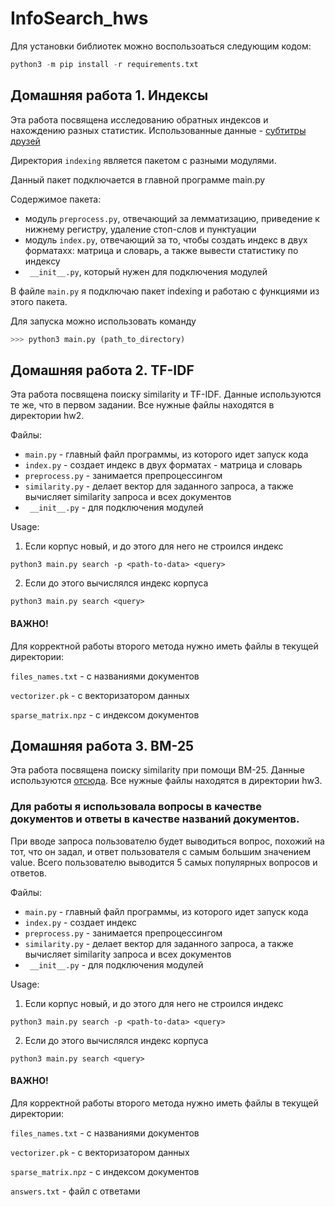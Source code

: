 # InfoSearch_hws

Для уcтановки библиотек можно воспользоаться следующим кодом:
```python
python3 -m pip install -r requirements.txt
```

## Домашняя работа 1. Индексы

Эта работа посвящена исследованию обратных индексов и нахождению разных статистик. 
Использованные данные - [субтитры друзей](https://disk.yandex.ru/d/4wmU7R8JL-k_RA?w=1)

Директория ```indexing``` является пакетом с разными модулями.

Данный пакет подключается в главной программе main.py

Содержимое пакета: 
- модуль ```preprocess.py```, отвечающий за лемматизацию, приведение к нижнему регистру, удаление стоп-слов и пунктуации
- модуль ```index.py```, отвечающий за то, чтобы создать индекс в двух форматахх: матрица и словарь, а также вывести статистику по индексу
- ``` __init__.py```, который нужен для подключения модулей

В файле ```main.py``` я подключаю пакет indexing и работаю с функциями из этого пакета.

Для запуска можно использовать команду 
```python
>>> python3 main.py (path_to_directory)
```

## Домашняя работа 2. TF-IDF

Эта работа посвящена поиску similarity и TF-IDF. Данные используются те же, что в первом задании.
Все нужные файлы находятся в директории hw2.

Файлы: 
- ```main.py``` - главный файл программы, из которого идет запуск кода
- ```index.py``` - создает индекс в двух форматах - матрица и словарь
- ```preprocess.py``` - занимается препроцессингом
- ```similarity.py``` - делает вектор для заданного запроса, а также вычисляет similarity запроса и всех документов
- ``` __init__.py``` - для подключения модулей

 Usage:
1) Если корпус новый, и до этого для него не строился индекс
 ```
 python3 main.py search -p <path-to-data> <query>
```
2) Если до этого вычислялся индекс корпуса
 ```
 python3 main.py search <query> 
  ```
#### ВАЖНО! 
Для корректной работы второго метода нужно иметь файлы в текущей директории:

```files_names.txt``` - с названиями документов

```vectorizer.pk``` - с векторизатором данных

```sparse_matrix.npz``` - с индексом документов


## Домашняя работа 3. BM-25

Эта работа посвящена поиску similarity при помощи BM-25. Данные используются [отсюда](https://www.kaggle.com/datasets/bobazooba/thousands-of-questions-about-love?resource=download).
Все нужные файлы находятся в директории hw3.

### Для работы я использовала вопросы в качестве документов и ответы в качестве названий документов.
При вводе запроса пользователю будет выводиться вопрос, похожий на тот, что он задал, и ответ пользователя с самым большим значением value.
Всего пользователю выводится 5 самых популярных вопросов и ответов.

Файлы: 
- ```main.py``` - главный файл программы, из которого идет запуск кода
- ```index.py``` - создает индекс 
- ```preprocess.py``` - занимается препроцессингом
- ```similarity.py``` - делает вектор для заданного запроса, а также вычисляет similarity запроса и всех документов
- ``` __init__.py``` - для подключения модулей

 Usage:
1) Если корпус новый, и до этого для него не строился индекс
 ```
 python3 main.py search -p <path-to-data> <query>
```
2) Если до этого вычислялся индекс корпуса
 ```
 python3 main.py search <query> 
  ```
#### ВАЖНО! 
Для корректной работы второго метода нужно иметь файлы в текущей директории:

```files_names.txt``` - с названиями документов

```vectorizer.pk``` - с векторизатором данных

```sparse_matrix.npz``` - с индексом документов

```answers.txt``` - файл с ответами

